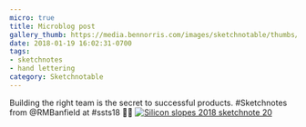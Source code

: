 ```yaml
---
micro: true
title: Microblog post
gallery_thumb: https://media.bennorris.com/images/sketchnotable/thumbs/silicon-slopes-2018-sketchnote-20.jpg
date: 2018-01-19 16:02:31-0700
tags:
- sketchnotes
- hand lettering
category: Sketchnotable
---
```


Building the right team is the secret to successful products. #Sketchnotes from @RMBanfield at #ssts18 ✍🏼 [![Silicon slopes 2018 sketchnote 20](https://media.bennorris.com/images/sketchnotable/silicon-slopes-2018/silicon-slopes-2018-sketchnote-20.jpg)](https://media.bennorris.com/images/sketchnotable/silicon-slopes-2018/silicon-slopes-2018-sketchnote-20.jpg)